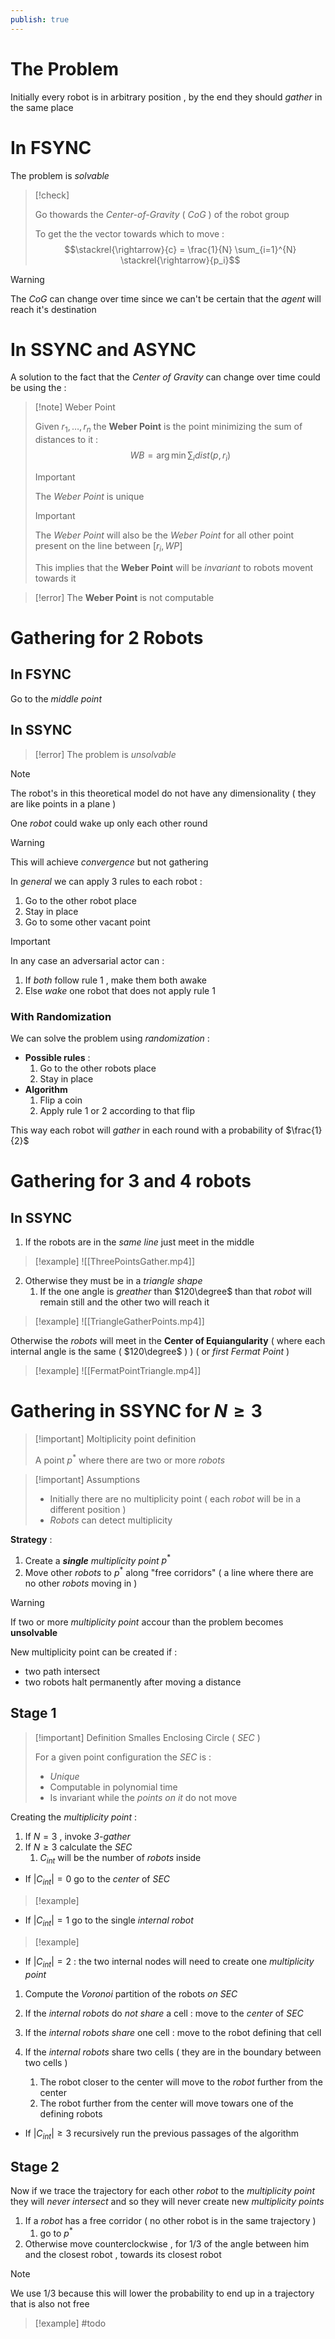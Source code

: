 ```yaml
---
publish: true
---
```

# The Problem

Initially every robot is in arbitrary position , by the end they should *gather* in the same place 
# In FSYNC

The problem is *solvable* 

>[!check] 
>
>Go thowards the *Center-of-Gravity* ( *CoG* ) of the robot group
>
>To get the the vector towards which to move :
>$$\stackrel{\rightarrow}{c} = \frac{1}{N} \sum_{i=1}^{N} \stackrel{\rightarrow}{p_i}$$  

>[!warning] 
>The *CoG* can change over time since we can't be certain that the *agent* will reach it's destination 

# In SSYNC and ASYNC

A solution to the fact that the *Center of Gravity* can change over time could be using the :

>[!note] Weber Point
>
>Given $r_1,\dots , r_n$ the **Weber Point** is the point minimizing the sum of distances to it :
$$WB = \arg \min \sum_i dist(p,r_i)$$
>
>>[!important] 
>>
>>The *Weber Point* is unique
>
>>[!important] 
>>
>>The *Weber Point* will also be the *Weber Point* for all other point present on the line between $[r_i,WP]$ 
>
>This implies that the **Weber Point** will be *invariant* to robots movent towards it 

>[!error] 
>The **Weber Point** is not computable 

# Gathering for 2 Robots

## In FSYNC

Go to the *middle point* 
## In SSYNC

>[!error] 
>The problem is *unsolvable*

>[!note] 
>The robot's in this theoretical model do not have any dimensionality ( they are like points in a plane )

One *robot* could wake up only each other round 
>[!warning] 
>This will achieve *convergence* but not gathering

In *general* we can apply $3$ rules to each robot : 
1. Go to the other robot place 
2. Stay in place 
3. Go to some other vacant point

>[!important] 
>In any case an adversarial actor can :
>1. If *both* follow rule $1$ , make them both awake
>2. Else *wake* one robot that does not apply rule $1$

### With Randomization

We can solve the problem using *randomization* :
+ **Possible rules** :
	1. Go to the other robots place 
	2. Stay in place 
+ **Algorithm**
	1. Flip a coin
	2. Apply rule $1$ or $2$ according to that flip 

This way each robot will *gather* in each round with a probability of $\frac{1}{2}$ 
# Gathering for 3 and 4 robots

## In SSYNC

1. If the robots are in the *same line* just meet in the middle 
>[!example] 
>![[ThreePointsGather.mp4]]

2. Otherwise they must be in a *triangle shape*
	1. If the one angle is *greather* than $120\degree$ than that *robot* will remain still and the other two will reach it 
>[!example] 
>![[TriangleGatherPoints.mp4]]

Otherwise the *robots* will meet in the **Center of Equiangularity** ( where each internal angle is the same ( $120\degree$ ) ) ( or *first Fermat Point* )

>[!example] 
>![[FermatPointTriangle.mp4]]

# Gathering in SSYNC for $N\ge3$

>[!important] Moltiplicity point definition
>
>A point $p^*$ where there are two or more *robots* 
>

>[!important] Assumptions
>
>+ Initially there are no multiplicity point ( each *robot* will be in a different position )
>+ *Robots* can detect multiplicity 
>

**Strategy** : 
1. Create a ***single*** *multiplicity point* $p^*$ 
2. Move other *robots* to $p^*$ along "free corridors" ( a line where there are no other *robots* moving in )

>[!warning] 
>If two or more *multiplicity point* accour than the problem becomes **unsolvable** 
>
>New multiplicity point can be created if : 
>+ two path intersect
>+ two robots halt permanently after moving a distance 

## Stage 1

>[!important] Definition Smalles Enclosing Circle ( *SEC* )
>
>For a given point configuration the *SEC* is : 
>+ *Unique*
>+ Computable in polynomial time
>+ Is invariant while the *points on it* do not move

Creating the *multiplicity point* : 
1. If $N=3$ , invoke *3-gather*
2. If $N \ge 3$ calculate the *SEC* 
	1. $C_{int}$ will be the number of *robots* inside
	
+ If $|C_{int}| = 0$ go to the *center* of *SEC*
>[!example] 
+ If $|C_{int}| = 1$ go to the single *internal robot*
>[!example] 
+ If $|C_{int}| = 2$ : the two internal nodes will need to create one *multiplicity point*

1. Compute the *Voronoi* partition of the robots *on SEC*

2. If the *internal robots* do *not share* a cell : move to the *center* of *SEC*

3. If the *internal robots* *share* one cell : move to the robot defining that cell

4. If the *internal robots* share two cells ( they are in the boundary between two cells ) 
	1. The robot closer to the center will move to the *robot* further from the center
	2. The robot further from the center will move towars one of the defining robots 

+ If $|C_{int}|\ge3$ recursively run the previous passages of the algorithm

## Stage 2

Now if we trace the trajectory for each other *robot* to the *multiplicity point* they will *never intersect* and so they will never create new *multiplicity points* 

1. If a *robot* has a free corridor ( no other robot is in the same trajectory ) 
	1. go to $p^*$
2. Otherwise move counterclockwise , for $1/3$ of the angle between him and the closest robot , towards its closest robot

>[!note] 
>We use $1/3$ because this will lower the probability to end up in a trajectory that is also not free

>[!example] 
>#todo

